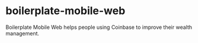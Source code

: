 # boilerplate-mobile-web
Boilerplate Mobile Web helps people using Coinbase to improve their wealth management.
